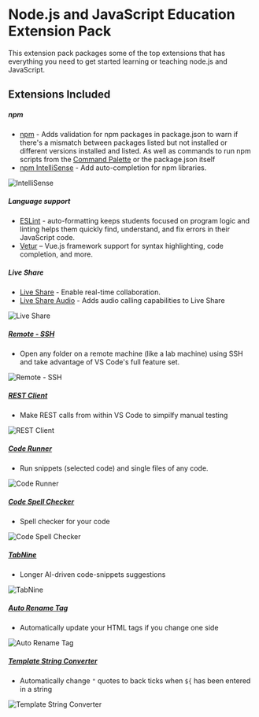 # Node.js and JavaScript Education Extension Pack

This extension pack packages some of the top extensions that has everything you need to get started learning or teaching node.js and JavaScript.

## Extensions Included

##### npm

* [npm](https://marketplace.visualstudio.com/items?itemName=eg2.vscode-npm-script) - Adds validation for npm packages in package.json to warn if there's a mismatch between packages listed but not installed or different versions installed and listed. As well as commands to run npm scripts from the [Command Palette](https://code.visualstudio.com/docs/getstarted/userinterface#_command-palette) or the package.json itself
* [npm IntelliSense](https://marketplace.visualstudio.com/items?itemName=christian-kohler.npm-intellisense) - Add auto-completion for npm libraries.

![IntelliSense](https://github.com/ChristianKohler/NpmIntellisense/raw/master/images/importcommand.gif)

##### Language support

* [ESLint](https://marketplace.visualstudio.com/items?itemName=dbaeumer.vscode-eslint) - auto-formatting keeps students focused on program logic and linting helps them quickly find, understand, and fix errors in their JavaScript code.
* [Vetur](https://marketplace.visualstudio.com/items?itemName=octref.vetur) – Vue.js framework support for syntax highlighting, code completion, and more.

##### Live Share
* [Live Share](https://marketplace.visualstudio.com/items?itemName=MS-vsliveshare.vsliveshare-pack) - Enable real-time collaboration.
* [Live Share Audio](https://marketplace.visualstudio.com/items?itemName=MS-vsliveshare.vsliveshare-audio) - Adds audio calling capabilities to Live Share

![Live Share](https://visualstudio.microsoft.com/wp-content/uploads/2018/11/v2-Edit-Comp_FINAL-optimized840.gif)

##### [Remote - SSH](https://marketplace.visualstudio.com/items?itemName=ms-vscode-remote.remote-ssh) 
- Open any folder on a remote machine (like a lab machine) using SSH and take advantage of VS Code's full feature set.

![Remote - SSH](https://microsoft.github.io/vscode-remote-release/images/ssh-readme.gif)

##### [REST Client](https://marketplace.visualstudio.com/items?itemName=humao.rest-client)
- Make REST calls from within VS Code to simpilfy manual testing

![REST Client](https://raw.githubusercontent.com/Huachao/vscode-restclient/master/images/usage.gif)

##### [Code Runner](https://marketplace.visualstudio.com/items?itemName=formulahendry.code-runner) 
- Run snippets (selected code) and single files of any code.

![Code Runner](https://github.com/formulahendry/vscode-code-runner/raw/master/images/usage.gif)

##### [Code Spell Checker](https://marketplace.visualstudio.com/items?itemName=streetsidesoftware.code-spell-checker)
- Spell checker for your code

![Code Spell Checker](https://raw.githubusercontent.com/streetsidesoftware/vscode-spell-checker/master/packages/client/images/example.gif)

##### [TabNine](https://marketplace.visualstudio.com/items?itemName=TabNine.tabnine-vscode)
- Longer AI-driven code-snippets suggestions

![TabNine](https://github.com/codota/TabNine/raw/master/with-and-without-tabnine.gif)

##### [Auto Rename Tag](https://marketplace.visualstudio.com/items?itemName=formulahendry.auto-rename-tag)
- Automatically update your HTML tags if you change one side

![Auto Rename Tag](https://github.com/formulahendry/vscode-auto-rename-tag/raw/master/images/usage.gif)


##### [Template String Converter](https://marketplace.visualstudio.com/items?itemName=meganrogge.template-string-converter)
- Automatically change `"` quotes to back ticks when `${` has been entered in a string

![Template String Converter](https://raw.githubusercontent.com/meganrogge/template-string-converter/master/demo.gif)
